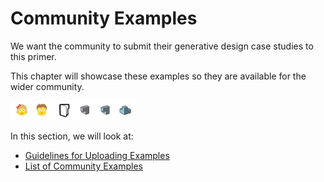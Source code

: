 # Community Examples

We want the community to submit their generative design case studies to this primer. 

This chapter will showcase these examples so they are available for the wider community.

<img src="../../assets/sample/comunity.png" style="width:200px;"/>

In this section, we will look at:

* [Guidelines for Uploading Examples](04-06-01_guidelines.md) 
* [List of Community Examples](04-06-02_list-of-examples.md)

